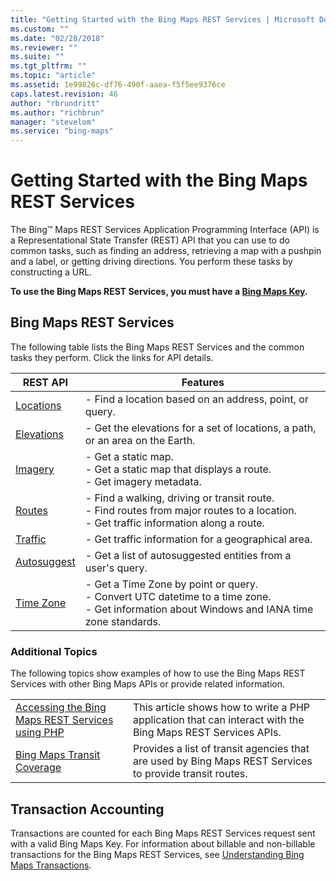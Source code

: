 ```yaml
---
title: "Getting Started with the Bing Maps REST Services | Microsoft Docs"
ms.custom: ""
ms.date: "02/28/2018"
ms.reviewer: ""
ms.suite: ""
ms.tgt_pltfrm: ""
ms.topic: "article"
ms.assetid: 1e99826c-df76-490f-aaea-f5f5ee9376ce
caps.latest.revision: 46
author: "rbrundritt"
ms.author: "richbrun"
manager: "stevelom"
ms.service: "bing-maps"
---
```

# Getting Started with the Bing Maps REST Services

The Bing™ Maps REST Services Application Programming Interface (API) is a Representational State Transfer (REST) API that you can use to do common tasks, such as finding an address, retrieving a map with a pushpin and a label, or getting driving directions. You perform these tasks by constructing a URL.
  
 **To use the Bing Maps REST Services, you must have a [Bing Maps Key](../getting-started/getting-a-bing-maps-key.md).**  
  
## Bing Maps REST Services  

 The following table lists the Bing Maps REST Services and the common tasks they perform. Click the links for API details.  
  
|REST API|Features|  
|--------------|--------------|  
|[Locations](../rest-services/locations/index.md)|-   Find a location based on an address, point, or query.|  
|[Elevations](../rest-services/elevations/index.md)|-   Get the elevations for a set of locations, a path, or an area on the Earth.|  
|[Imagery](../rest-services/imagery/index.md)|-   Get a static map.<br />-   Get a static map that displays a route.<br />-   Get imagery metadata.|
|[Routes](../rest-services/routes/index.md)|-   Find a walking, driving or transit route.<br />-   Find routes from major routes to a location.<br />-   Get traffic information along a route.|  
|[Traffic](../rest-services/traffic/index.md)|-   Get traffic information for a geographical area.| 
|[Autosuggest](../rest-services/autosuggest.md)| - Get a list of autosuggested entities from a user's query.|  
|[Time Zone](../rest-services/timezone/index.md)| - Get a Time Zone by point or query.<br />- Convert UTC datetime to a time zone.<br />- Get information about Windows and IANA time zone standards.|
  
### Additional Topics  

 The following topics show examples of how to use the Bing Maps REST Services with other Bing Maps APIs or provide related information.  
  
|||  
|-|-|  
|[Accessing the Bing Maps REST Services using PHP](../articles/accessing-the-bing-maps-rest-services-using-php.md)|This article shows how to write a PHP application that can interact with the Bing Maps REST Services APIs.|  
|[Bing Maps Transit Coverage](../coverage/bing-maps-transit-coverage.md)|Provides a list of transit agencies that are used by Bing Maps REST Services to provide transit routes.|  
  
## Transaction Accounting

 Transactions are counted for each Bing Maps REST Services request sent with a valid Bing Maps Key. For information about billable and non-billable transactions for the Bing Maps REST Services, see [Understanding Bing Maps Transactions](../getting-started/understanding-bing-maps-transactions.md).